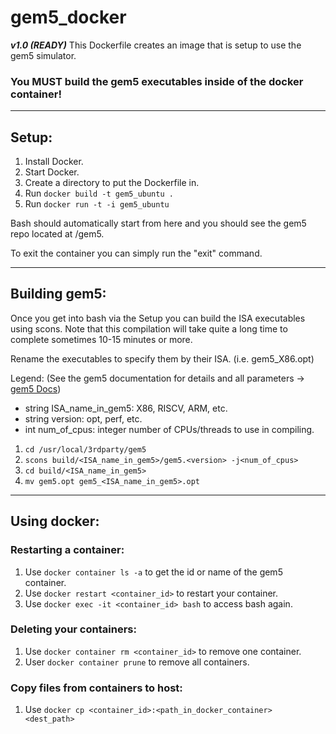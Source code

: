 # gem5_docker 
***v1.0 (READY)***
This Dockerfile creates an image that is setup to use the gem5 simulator.

### You MUST build the gem5 executables inside of the docker container!
---

## Setup:
1. Install Docker.
1. Start Docker.
1. Create a directory to put the Dockerfile in.
1. Run ```docker build -t gem5_ubuntu .```
1. Run ```docker run -t -i gem5_ubuntu```

Bash should automatically start from here and you should see the gem5 repo located at /gem5.

To exit the container you can simply run the "exit" command. 

---

## Building gem5:
Once you get into bash via the Setup you can build the ISA executables using scons. Note that this compilation will take quite a long time to complete sometimes 10-15 minutes or more.

Rename the executables to specify them by their ISA. (i.e. gem5_X86.opt)

Legend: (See the gem5 documentation for details and all parameters -> [gem5 Docs](http://gem5.org/Documentation))  
- string ISA_name_in_gem5: X86, RISCV, ARM, etc.  
- string version: opt, perf, etc.  
- int num_of_cpus: integer number of CPUs/threads to use in compiling.  

1. ```cd /usr/local/3rdparty/gem5```
1. ```scons build/<ISA_name_in_gem5>/gem5.<version> -j<num_of_cpus>```
1. ```cd build/<ISA_name_in_gem5>```
1. ```mv gem5.opt gem5_<ISA_name_in_gem5>.opt```

---

## Using docker:

### Restarting a container:
1. Use ```docker container ls -a``` to get the id or name of the gem5 container.
1. Use ```docker restart <container_id>``` to restart your container.
1. Use ```docker exec -it <container_id> bash``` to access bash again.

### Deleting your containers:
1. Use ```docker container rm <container_id>``` to remove one container.
1. User ```docker container prune``` to remove all containers.

### Copy files from containers to host:
1. Use ```docker cp <container_id>:<path_in_docker_container> <dest_path>```
